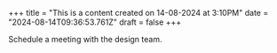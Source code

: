+++
title = "This is a content created on 14-08-2024 at 3:10PM"
date = "2024-08-14T09:36:53.761Z"
draft = false
+++

  Schedule a meeting with the design team.
        